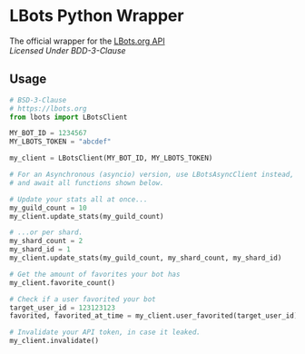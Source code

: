 # LBots Python Wrapper

The official wrapper for the [LBots.org API](https://lbots.org/api/docs)
<br>*Licensed Under BDD-3-Clause*

## Usage

```python
# BSD-3-Clause
# https://lbots.org
from lbots import LBotsClient

MY_BOT_ID = 1234567
MY_LBOTS_TOKEN = "abcdef"

my_client = LBotsClient(MY_BOT_ID, MY_LBOTS_TOKEN)

# For an Asynchronous (asyncio) version, use LBotsAsyncClient instead,
# and await all functions shown below.

# Update your stats all at once...
my_guild_count = 10
my_client.update_stats(my_guild_count)

# ...or per shard.
my_shard_count = 2
my_shard_id = 1
my_client.update_stats(my_guild_count, my_shard_count, my_shard_id)

# Get the amount of favorites your bot has
my_client.favorite_count()

# Check if a user favorited your bot
target_user_id = 123123123
favorited, favorited_at_time = my_client.user_favorited(target_user_id)

# Invalidate your API token, in case it leaked.
my_client.invalidate()
```
